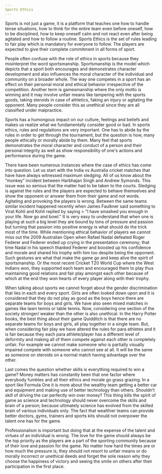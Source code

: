 ```yaml
---
Sports Ethics
---
```


Sports is not just a game, it is a platform that teaches one how to handle tense situations, how to think for the entire team even before oneself, how to be disciplined, how to keep oneself calm and not react even after being agitated and how to follow a routine. Sports Ethics is the set of rules leading to fair play which is mandatory for everyone to follow. The players are expected to give their complete commitment in all forms of sport.

People often confuse with the role of ethics in sports because they misinterpret the word sportsmanship. Sportsmanship is the model which depicts that a sport both encourages and demonstrates character development and also influences the moral character of the individual and community on a broader whole. The way one competes in a sport has an effect on their personal moral and ethical behavior irrespective of the competition. Another term is gamesmanship where the only motto is winning and it may involve unfair means like tampering with the sports goods, taking steroids in case of athletics, faking an injury or agitating the opponent. Many people consider this as unethical since they are all classified under malpractice.

Sports has a humongous impact on our culture, feelings and beliefs and makes us realize what we fundamentally consider good or bad. In sports ethics, rules and regulations are very important. One has to abide by the rules in order to get through the tournament, but the question is how, many people ethically or morally abide by them. Many feel that sports demonstrates the moral character and conduct of a person and their personal integrity as well as show responsibility of one's actions and performance during the game.

There have been numerous instances where the case of ethics has come into question. Let us start with the India vs Australia cricket matches that have have always witnessed maximum sledging. All of us know about the “monkey” incident between Harbhajan Singh and Andrew Symonds. This issue was so serious that the matter had to be taken to the courts. Sledging is against the rules and the players are expected to behave themselves and show the opponent or answer them from their game and not words. Agitating and provoking the players is wrong. Between the same teams similar incident happened recently when James Faulkner said something to Virat Kohli and Kohli replied by saying > “I have smashed you enough in your life. Now go and bowl.” It is very easy to understand that when one is playing at such a big level they are bound by tons of pressure and passion but turning that passion into positive energy is what should do the trick most of the time. While mentioning ethical behavior of players we cannot miss out the 2009 Australian Open when Rafael Nadal defeated Roger Federer and Federer ended up crying in the presentation ceremony; that time Nadal in his speech thanked Federer and boosted up his confidence and morale and shared his trophy with him too despite being the opponent. Such gestures are what that make the game go and keep alive the spirit of sportsmanship. Or the most recent Cricket T20 World Cup where the West Indians won, they supported each team and encouraged them to play thus maintaining good relations and fair play amongst each other because of which at the end they won hearts of every player along with their trophy.

When talking about sports we cannot forget about the gender discrimination that lies in each and every sport. Girls are often looked down upon and it is considered that they do not play as good as the boys hence there are separate teams for boys and girls. We have also seen mixed matches in games like lawn tennis or table tennis. Now, considering one section of the society stronger/ weaker than the other is also unethical. In the Harry Potter books, the best thing about their game Quidditch is that there are no separate teams for boys and girls, all play together in a single team. But, when considering fair play we have altered the rules for para athletes and it is fair because they each para athlete/player has a different level of deformity and making all of them compete against each other is completely unfair. For example we cannot make someone who is partially visually impaired compete with someone who cannot see at all. It will be the same as someone on steroids on a normal match having advantage over the other. 

Last comes the question whether skills is everything required to win a game? Money matters has constantly been that one factor where everybody fumbles and all their ethics and morale go grass grazing. In a sport like Formula One it is more about the wealthy team getting a better car and equipment and making use of better technology than others. Shouldn’t skill of driving the car perfectly win over money? This thing kills the spirit of game as science and technology should never overcome the skills and brain of a person; because ultimately science has evolved from the skilled brain of various individuals only. The fact that wealthier teams can provide better doctors, gyms, trainers and sports kits should not overpower the talent one has for the game.

Professionalism is important but doing that at the expense of the talent and virtues of an individual is wrong. The love for the game should always be the top priority as the players are a part of the sporting community because of their love and passion for the game. No matter how hard the times are or how much the pressure is, they should not resort to unfair means or do morally incorrect or unethical deeds and forget the sole reason why they choose the happiness of victory and seeing the smile on others after their participation in the first place.
